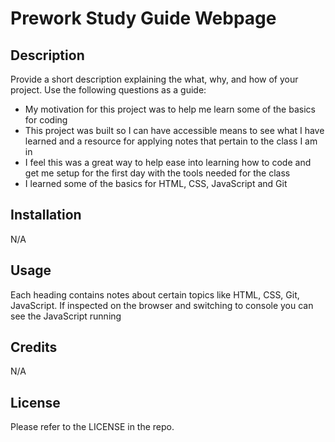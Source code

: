 # Prework Study Guide Webpage

## Description

Provide a short description explaining the what, why, and how of your project. Use the following questions as a guide:

- My motivation for this project was to help me learn some of the basics for coding
- This project was built so I can have accessible means to see what I have learned and a resource for applying notes that pertain to the class I am in 
- I feel this was a great way to help ease into learning how to code and get me setup for the first day with the tools needed for the class
- I learned some of the basics for HTML, CSS, JavaScript and Git

## Installation

N/A

## Usage

Each heading contains notes about certain topics like HTML, CSS, Git, JavaScript. If inspected on the browser and switching to console you can see the JavaScript running

## Credits

N/A

## License

Please refer to the LICENSE in the repo.